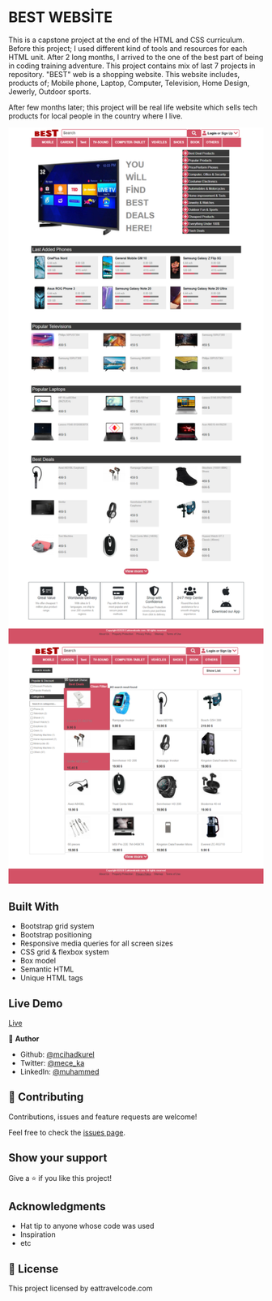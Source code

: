 # BEST WEBSİTE

This is a capstone project at the end of the HTML and CSS curriculum. Before this project; I used different kind of tools and resources for each HTML unit. After 2 long months, I arrived to the one of the best part of being in coding training adventure. This project contains mix of last 7 projects in repository. "BEST" web is a shopping website. This website includes, products of; Mobile phone, Laptop, Computer, Television, Home Design, Jewerly, Outdoor sports.

After few months later; this project will be real life website which sells tech products for local people in the country where I live.


<img src="./images/ss1.png" alt=" main page">
<img src="./images/ss2.png" alt=" result page">

## Built With

- Bootstrap grid system
- Bootstrap positioning
- Responsive media queries for all screen sizes
- CSS grid & flexbox system
- Box model
- Semantic HTML
- Unique HTML tags

## Live Demo

[Live](https://raw.githack.com/mcihadkurel/HTML-capstone-project/capstone-feature/index.html)

👤 **Author**

- Github: [@mcihadkurel](https://github.com/mcihadkurel)
- Twitter: [@mece_ka](https://twitter.com/mece_ka)
- LinkedIn: [@muhammed](https://www.linkedin.com/in/muhammed-cihad-8187581a8/)


## 🤝 Contributing

Contributions, issues and feature requests are welcome!

Feel free to check the [issues page](issues/).

## Show your support

Give a ⭐️ if you like this project!

## Acknowledgments

- Hat tip to anyone whose code was used
- Inspiration
- etc

## 📝 License

This project licensed by eattravelcode.com
